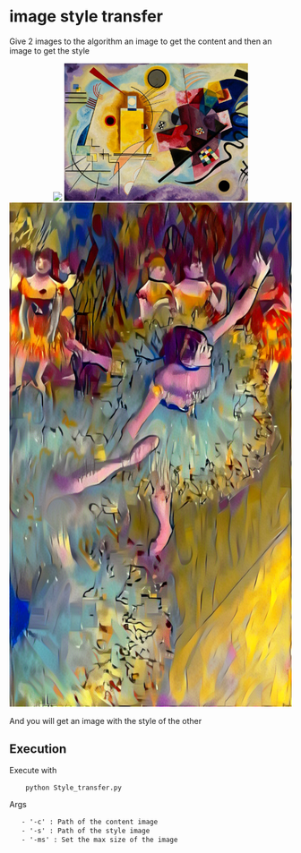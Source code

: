 # image style transfer

Give 2 images to the algorithm an image to get the content and then an image to get the style 

<p align = 'center'>
<img src = 'bailarina-basculando-bailarina-verde.jpg' height = '246px'>
<img src = 'a_r_a.jpg' height = '246px'>
<a href = 'bailarina-basculando-bailarina-verde_a_r_a.png'><img src = 'bailarina-basculando-bailarina-verde_a_r_a.png' width = '627px'></a>
</p>

And you will get an image with the style of the other

## Execution

Execute with 
```
    python Style_transfer.py 
```

Args
```
   - '-c' : Path of the content image
   - '-s' : Path of the style image
   - '-ms' : Set the max size of the image

 
```